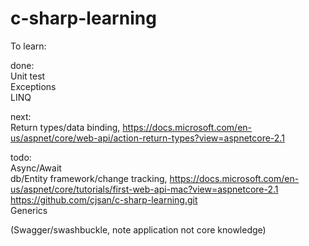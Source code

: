 # c-sharp-learning

To learn:


done:  
Unit test  
Exceptions  
LINQ  

next:  
Return types/data binding, https://docs.microsoft.com/en-us/aspnet/core/web-api/action-return-types?view=aspnetcore-2.1  
  
todo:  
Async/Await  
db/Entity framework/change tracking, https://docs.microsoft.com/en-us/aspnet/core/tutorials/first-web-api-mac?view=aspnetcore-2.1  
https://github.com/cjsan/c-sharp-learning.git  
Generics  
  
(Swagger/swashbuckle, note application not core knowledge)  

  